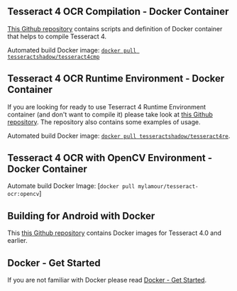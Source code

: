 ## Tesseract 4 OCR Compilation - Docker Container
[This Github repository](https://github.com/tesseract-shadow/tesseract-ocr-compilation) contains scripts and definition of Docker container that helps to compile Tesseract 4. 

Automated build Docker image: [`docker pull tesseractshadow/tesseract4cmp`](https://hub.docker.com/r/tesseractshadow/tesseract4cmp/)

## Tesseract 4 OCR Runtime Environment - Docker Container
If you are looking for ready to use Teserract 4 Runtime Environment container (and don't want to compile it) please take look at [this Github repository](https://github.com/tesseract-shadow/tesseract-ocr-re). The repository also contains some examples of usage.

Automated build Docker image: [`docker pull tesseractshadow/tesseract4re`](https://hub.docker.com/r/tesseractshadow/tesseract4re/).

## Tesseract 4 OCR with OpenCV Environment - Docker Container
Automate build Docker Image: [`docker pull mylamour/tesseract-ocr:opencv`]

## Building for Android with Docker
This [this Github repository](https://github.com/rhardih/bad/tree/master/tesseract) contains Docker images for Tesseract 4.0 and earlier.

## Docker - Get Started
If you are not familiar with Docker please read [Docker - Get Started](https://docs.docker.com/get-started/).
